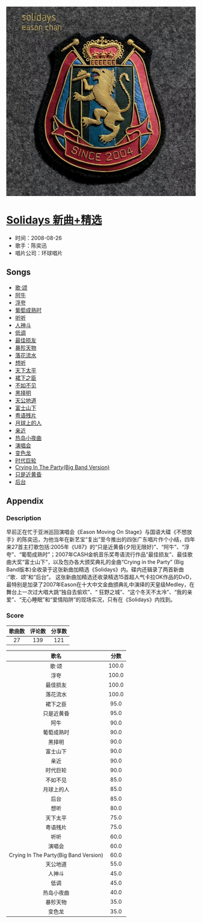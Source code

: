 <p align="center">
	<img src="imgs/solidays_新曲_精选.jpg" alt="album_img" />
</p>

# [Solidays 新曲+精选](https://music.163.com/album?id=6394)

* 时间：2008-08-26
* 歌手：陈奕迅
* 唱片公司：环球唱片
## Songs

* [歌·颂](songs/歌_颂_64874/README.md)
* [阿牛](songs/阿牛_64879/README.md)
* [浮夸](songs/浮夸_64886/README.md)
* [葡萄成熟时](songs/葡萄成熟时_64892/README.md)
* [听听](songs/听听_64896/README.md)
* [人神斗](songs/人神斗_64899/README.md)
* [低调](songs/低调_64903/README.md)
* [最佳损友](songs/最佳损友_64909/README.md)
* [暴殄天物](songs/暴殄天物_64915/README.md)
* [落花流水](songs/落花流水_64922/README.md)
* [想听](songs/想听_64926/README.md)
* [天下太平](songs/天下太平_64931/README.md)
* [裙下之臣](songs/裙下之臣_64936/README.md)
* [不如不见](songs/不如不见_64941/README.md)
* [黑择明](songs/黑择明_64946/README.md)
* [天公地道](songs/天公地道_64951/README.md)
* [富士山下](songs/富士山下_64956/README.md)
* [粤语残片](songs/粤语残片_64959/README.md)
* [月球上的人](songs/月球上的人_64962/README.md)
* [亲近](songs/亲近_64964/README.md)
* [热岛小夜曲](songs/热岛小夜曲_64967/README.md)
* [演唱会](songs/演唱会_64970/README.md)
* [变色龙](songs/变色龙_64973/README.md)
* [时代巨轮](songs/时代巨轮_64977/README.md)
* [Crying In The Party(Big Band Version)](songs/crying_in_the_party_big_band_version__64981/README.md)
* [只是近黄昏](songs/只是近黄昏_64985/README.md)
* [后台](songs/后台_64988/README.md)
## Appendix

### Description

早前正在忙于亚洲巡回演唱会《Eason Moving On Stage》与国语大碟《不想放手》的陈奕迅，为他当年在新艺宝“复出”至今推出的四张广东唱片作个小结，四年来27首主打歌包括∶2005年《U87》的“只是近黄昏(夕阳无限好)”、“阿牛”、“浮夸”、“葡萄成熟时”；2007年CASH金帆音乐奖粤语流行作品“最佳损友”、最佳歌曲大奖“富士山下”，以及包办各大颁奖典礼的金曲“Crying in the Party” (Big Band版本)全收录于这张新曲加精选《Solidays》内。碟内还辑录了两首新曲∶“歌．颂”和“后台”。 这张新曲加精选还收录精选15首超人气卡拉OK作品的DvD，最特别是加录了2007年Eason在十大中文金曲颁典礼中演绎的天皇级Medley，在舞台上一次过大唱大跳“独自去偷欢”、“ 狂野之城”、“这个冬天不太冷”、“我的亲爱”、“无心睡眠”和“爱情陷阱”的现场实况，只有在《Solidays》内找到。

### Score

|歌曲数|评论数|分享数|
|:---:|:---:|:---:|
|27|139|121|

|歌名|分数|
|:---:|:---:|
|歌·颂|100.0
|浮夸|100.0
|最佳损友|100.0
|落花流水|100.0
|裙下之臣|95.0
|只是近黄昏|95.0
|阿牛|90.0
|葡萄成熟时|90.0
|黑择明|90.0
|富士山下|90.0
|亲近|90.0
|时代巨轮|90.0
|不如不见|85.0
|月球上的人|85.0
|后台|85.0
|想听|80.0
|天下太平|75.0
|粤语残片|75.0
|听听|60.0
|演唱会|60.0
|Crying In The Party(Big Band Version)|60.0
|天公地道|55.0
|人神斗|45.0
|低调|45.0
|热岛小夜曲|40.0
|暴殄天物|35.0
|变色龙|35.0
